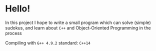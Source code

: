 # Hello!

In this project I hope to write a small program which can solve (simple) sudokus, and learn about ```C++``` and Object-Oriented Programming in the process

Compiling with ```G++ 4.9.2``` standard: ```C++14```